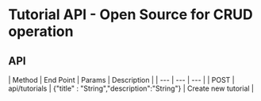 # Tutorial API - Open Source for CRUD operation

## API 

| Method | End Point | Params | Description |
| --- | --- | --- |
| POST | api/tutorials | {"title" : "String","description":"String"} | Create new tutorial |

